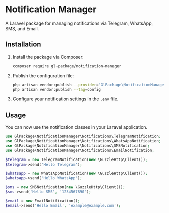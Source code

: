 # Notification Manager

A Laravel package for managing notifications via Telegram, WhatsApp, SMS, and Email.

## Installation

1. Install the package via Composer:
    ```sh
    composer require gl-package/notification-manager
    ```

2. Publish the configuration file:
    ```sh
    php artisan vendor:publish --provider="GlPackage\NotificationManager\NotificationManagerServiceProvider" --tag=notificationmanager-views
    php artisan vendor:publish --tag=config
    ```

3. Configure your notification settings in the `.env` file.

## Usage

You can now use the notification classes in your Laravel application.

```php
use GlPackage\NotificationManager\Notifications\TelegramNotification;
use GlPackage\NotificationManager\Notifications\WhatsAppNotification;
use GlPackage\NotificationManager\Notifications\SMSNotification;
use GlPackage\NotificationManager\Notifications\EmailNotification;

$telegram = new TelegramNotification(new \GuzzleHttp\Client());
$telegram->send('Hello Telegram');

$whatsapp = new WhatsAppNotification(new \GuzzleHttp\Client());
$whatsapp->send('Hello WhatsApp');

$sms = new SMSNotification(new \GuzzleHttp\Client());
$sms->send('Hello SMS', '1234567890');

$email = new EmailNotification();
$email->send('Hello Email', 'example@example.com');
